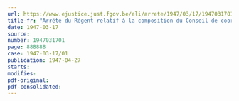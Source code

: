 ```yaml
---
url: https://www.ejustice.just.fgov.be/eli/arrete/1947/03/17/1947031701/justel
title-fr: "Arrêté du Régent relatif à la composition du Conseil de coordination auprès de la direction de l'enseignement technique"
date: 1947-03-17
source:
number: 1947031701
page: 888888
case: 1947-03-17/01
publication: 1947-04-27
starts:
modifies:
pdf-original:
pdf-consolidated:
---
```


